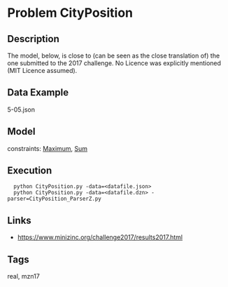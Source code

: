 # Problem CityPosition
## Description
The model, below, is close to (can be seen as the close translation of) the one submitted to the 2017 challenge.
No Licence was explicitly mentioned (MIT Licence assumed).

## Data Example
  5-05.json

## Model
  constraints: [Maximum](http://pycsp.org/documentation/constraints/Maximum), [Sum](http://pycsp.org/documentation/constraints/Sum)

## Execution
```
  python CityPosition.py -data=<datafile.json>
  python CityPosition.py -data=<datafile.dzn> -parser=CityPosition_ParserZ.py
```

## Links
  - https://www.minizinc.org/challenge2017/results2017.html

## Tags
  real, mzn17
